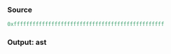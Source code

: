 ### Source
```js parse:expr
0xffffffffffffffffffffffffffffffffffffffffffffffff
```

### Output: ast

